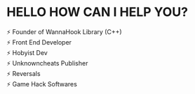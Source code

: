# HELLO HOW CAN I HELP YOU?
⚡ Founder of WannaHook Library (C++)<br />
⚡ Front End Developer<br />
⚡ Hobyist Dev<br />
⚡ Unknowncheats Publisher<br />
⚡ Reversals<br />
⚡ Game Hack Softwares

